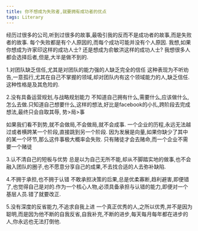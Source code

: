 ```yaml
---
title: 你不想成为失败者,就要拥有成功者的优点
tags: Literary
---
```


经历过很多的公司,听到过很多的故事,最吸引我的反而不是成功者的故事,而是失败者的故事.
每个失败都是有个人原因的,而每个成功可能并没有个人原因.
我想,如果你想成为许家印这样的成功人士?
还是想成为俞敏洪这样的成功人士?
我想很多人都会选择后者,但是,大半是做不到的.

1.对团队缺乏信任,尤其是对团队的能力强的人缺乏完全的信任
这种表现为不听劝告,一意孤行,尤其在自己不掌握的领域,却对团队内有这个领域能力的人,缺乏信任.这种性格是及其危险的.

2.没有具备运营规划,与战略规划能力
不知道自己拥有什么,需要什么,应该做什么,怎么去做.只知道自己想要什么,这样的想法,好比是facebook的小扎,跨阶段去完成想法,最终只会自取其辱,
势>局>事

如果我们看不到势,就不会做局,不会做局,就不会成事.
一个企业的历程,永远无法越过或者横跨某一个阶段,直接跳到另一个阶段.
因为发展是向量,如果你缺少了其中的某一个环节,那么这件事极大概率会失败.
只有赌徒才会去赌命,而一个企业不需要一个赌徒

3.认不清自己的短板与优势
总是以为自己无所不能,却从不脚踏实地的做事,也不会融入团队的圈子,也不愿意分享自己的成果,不去找合适的人去弥补缺陷.

4.不拥于承担,也不拥于认错
不敢承担决策的后果,总是优柔寡断,趋利避害,即便错了,也觉得自己是对的.作为一个核心人物,必须具备承担与认错的能力,即便对一个基层人员.错了就要改正.

5.没有深度的反省能力,不追求自我上进
一个真正优秀的人,之所以优秀,并不是因为聪明,而是因为他不断的自我反省,自我补充,不断的进步,每天每月每年都在进步的人,你永远也无法打倒他.
